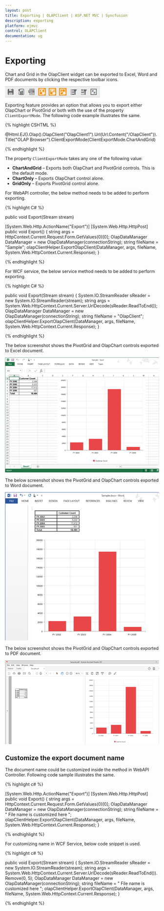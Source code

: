 ```yaml
---
layout: post
title: Exporting | OLAPClient | ASP.NET MVC | Syncfusion
description: exporting
platform: ejmvc
control: OLAPClient
documentation: ug
---
```


# Exporting

Chart and Grid in the OlapClient widget can be exported to Excel, Word and PDF documents by clicking the respective toolbar icons.

![](Exporting_images/exporticon.png)

Exporting feature provides an option that allows you to export either OlapChart or PivotGrid or both with the use of the property `ClientExportMode`.  The following code example illustrates the same. 

{% highlight CSHTML %}

@Html.EJ().Olap().OlapClient("OlapClient1").Url(Url.Content("/OlapClient")).Title("OLAP Browser").ClientExportMode(ClientExportMode.ChartAndGrid)

{% endhighlight %}

The property `ClientExportMode` takes any one of the following value:

* **ChartAndGrid** – Exports both OlapChart and PivotGrid controls. This is the default mode.
* **ChartOnly** – Exports OlapChart control alone.
* **GridOnly** – Exports PivotGrid control alone.

For WebAPI controller, the below method needs to be added to perform exporting.


{% highlight C# %}

public void Export(Stream stream)

[System.Web.Http.ActionName("Export")]
[System.Web.Http.HttpPost]
public void Export()
{
    string args = HttpContext.Current.Request.Form.GetValues(0)[0];
    OlapDataManager DataManager = new OlapDataManager(connectionString);
    string fileName = "Sample";
    olapClientHelper.ExportOlapClient(DataManager, args, fileName,
    System.Web.HttpContext.Current.Response);
}

{% endhighlight %}

For WCF service, the below service method needs to be added to perform exporting.

{% highlight C# %}

public void Export(Stream stream)
{
    System.IO.StreamReader sReader = new System.IO.StreamReader(stream);
    string args = System.Web.HttpContext.Current.Server.UrlDecode(sReader.ReadToEnd());
    OlapDataManager DataManager = new OlapDataManager(connectionString);
    string fileName = "OlapClient";
    olapClientHelper.ExportOlapClient(DataManager, args, fileName,
    System.Web.HttpContext.Current.Response);
}

{% endhighlight %}

The below screenshot shows the PivotGrid and OlapChart controls exported to Excel document.

![](Exporting_images/excelexport.png)

The below screenshot shows the PivotGrid and OlapChart controls exported to Word document.

![](Exporting_images/wordexport.png)

The below screenshot shows the PivotGrid and OlapChart controls exported to PDF document.

![](Exporting_images/pdfexport.png)

## Customize the export document name

The document name could be customized inside the method in WebAPI Controller. Following code sample illustrates the same.

{% highlight c# %}

[System.Web.Http.ActionName("Export")]
[System.Web.Http.HttpPost]
public void Export() {
    string args = HttpContext.Current.Request.Form.GetValues(0)[0];
    OlapDataManager DataManager = new OlapDataManager(connectionString);
    string fileName = " File name is customized here ";
    olapClientHelper.ExportOlapClient(DataManager, args, fileName, System.Web.HttpContext.Current.Response);
}

{% endhighlight %}

For customizing name in WCF Service, below code snippet is used.

{% highlight c# %}

public void Export(Stream stream) {
    System.IO.StreamReader sReader = new System.IO.StreamReader(stream);
    string args = System.Web.HttpContext.Current.Server.UrlDecode(sReader.ReadToEnd()).Remove(0, 5);
    OlapDataManager DataManager = new OlapDataManager(connectionString);
    string fileName = " File name is customized here ";
    olapClientHelper.ExportOlapClient(DataManager, args, fileName, System.Web.HttpContext.Current.Response);
}

{% endhighlight %}